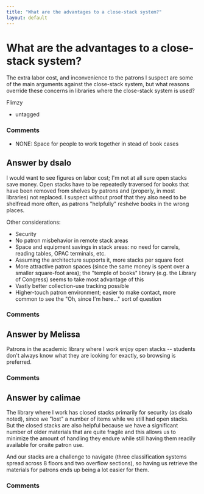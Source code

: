 ```yaml
---
title: "What are the advantages to a close-stack system?"
layout: default
---
```

What are the advantages to a close-stack system?
=====================
The extra labor cost, and inconvenience to the patrons I suspect are
some of the main arguments against the close-stack system, but what
reasons override these concerns in libraries where the close-stack
system is used?

Flimzy

<ul class="tags"><li class="tag">untagged</li></ul>

### Comments ###
* NONE: Space for people to work together in stead of book cases


Answer by dsalo
----------------
I would want to see figures on labor cost; I'm not at all sure open
stacks save money. Open stacks have to be repeatedly traversed for books
that have been removed from shelves by patrons and (properly, in most
libraries) not replaced. I suspect without proof that they also need to
be shelfread more often, as patrons "helpfully" reshelve books in the
wrong places.

Other considerations:

-   Security
-   No patron misbehavior in remote stack areas
-   Space and equipment savings in stack areas: no need for carrels,
    reading tables, OPAC terminals, etc.
-   Assuming the architecture supports it, more stacks per square foot
-   More attractive patron spaces (since the same money is spent over a
    smaller square-foot area); the "temple of books" library (e.g. the
    Library of Congress) seems to take most advantage of this
-   Vastly better collection-use tracking possible
-   Higher-touch patron environment; easier to make contact, more common
    to see the "Oh, since I'm here..." sort of question


### Comments ###

Answer by Melissa
----------------
Patrons in the academic library where I work enjoy open stacks --
students don't always know what they are looking for exactly, so
browsing is preferred.

### Comments ###

Answer by calimae
----------------
The library where I work has closed stacks primarily for security (as
dsalo noted), since we "lost" a number of items while we still had open
stacks. But the closed stacks are also helpful because we have a
significant number of older materials that are quite fragile and this
allows us to minimize the amount of handling they endure while still
having them readily available for onsite patron use.

And our stacks are a challenge to navigate (three classification systems
spread across 8 floors and two overflow sections), so having us retrieve
the materials for patrons ends up being a lot easier for them.

### Comments ###

